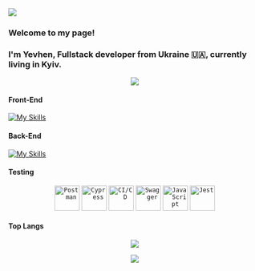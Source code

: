 <img src="https://capsule-render.vercel.app/api?type=waving&color=0D864B&height=200&section=header&animation=fadeIn&text=Hey!%20Nice%20to%20see%20you%20%F0%9F%91%8B%F0%9F%8F%BB" />

### Welcome to my page!

### I'm Yevhen, Fullstack developer from Ukraine 🇺🇦, currently living in Kyiv.

<p align="center">
    <img src="https://streak-stats.demolab.com?user=zhen1asemen1uk&theme=transparent&hide_border=true&card_width=500&fire=EB0202&ring=FF8332" />
</p>

#### Front-End

[![My Skills](https://skillicons.dev/icons?i=nextjs,react,redux,js,ts,styledcomponents,html,css,stackoverflow,firebase,git,fastapi,postman,vscode,figma)](https://skillicons.dev)

#### Back-End

[![My Skills](https://skillicons.dev/icons?i=nodejs,express,docker,mysql,mongodb,js,postgres,sentry,vscode,md,ts,git,stackoverflow,netlify,firebase)](https://skillicons.dev)

#### Testing

<div align="center">
	<code><img width="50" src="https://user-images.githubusercontent.com/25181517/192109061-e138ca71-337c-4019-8d42-4792fdaa7128.png" alt="Postman" title="Postman"/></code>
	<code><img width="50" src="https://user-images.githubusercontent.com/68279555/200387386-276c709f-380b-46cc-81fd-f292985927a8.png" alt="Cypress" title="Cypress"/></code>
	<code><img width="50" src="https://user-images.githubusercontent.com/25181517/183868728-b2e11072-00a5-47e2-8a4e-4ebbb2b8c554.png" alt="CI/CD" title="CI/CD"/></code>
	<code><img width="50" src="https://user-images.githubusercontent.com/25181517/186711335-a3729606-5a78-4496-9a36-06efcc74f800.png" alt="Swagger" title="Swagger"/></code>
	<code><img width="50" src="https://user-images.githubusercontent.com/25181517/117447155-6a868a00-af3d-11eb-9cfe-245df15c9f3f.png" alt="JavaScript" title="JavaScript"/></code>
	<code><img width="50" src="https://user-images.githubusercontent.com/25181517/187955005-f4ca6f1a-e727-497b-b81b-93fb9726268e.png" alt="Jest" title="Jest"/></code>
</div>

#### Top Langs

<p align="center">
    <img src="https://github-readme-stats.vercel.app/api/top-langs/?username=zhen1asemen1uk&layout=pie" />
</p>

<p align="center">
    <img src="https://u8views.com/api/v1/github/profiles/63663261/views/day-week-month-total-count.svg" />
</p>
